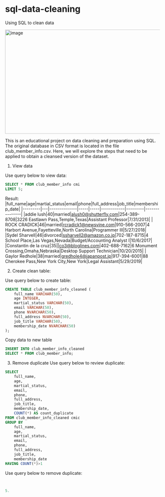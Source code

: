 # sql-data-cleaning
Using SQL to clean data

<img width="512" height="338" alt="image" src="https://github.com/user-attachments/assets/95c927fa-c006-4ffa-8574-17313cfc3b7d" />

This is an educational project on data cleaning and preparation using SQL. The original database in CSV format is located in the file club_member_info.csv. Here, we will explore the steps that need to be applied to obtain a cleansed version of the dataset.

1. View data

Use query below to view data:
```sql
SELECT * FROM club_member_info cmi
LIMIT 5;
```
Result:
|full_name|age|martial_status|email|phone|full_address|job_title|membership_date|
|---------|---|--------------|-----|-----|------------|---------|---------------|
|addie lush|40|married|alush0@shutterfly.com|254-389-8708|3226 Eastlawn Pass,Temple,Texas|Assistant Professor|7/31/2013|
|      ROCK CRADICK|46|married|rcradick1@newsvine.com|910-566-2007|4 Harbort Avenue,Fayetteville,North Carolina|Programmer III|5/27/2018|
|Sydel Sharvell|46|divorced|ssharvell2@amazon.co.jp|702-187-8715|4 School Place,Las Vegas,Nevada|Budget/Accounting Analyst I|10/6/2017|
|Constantin de la cruz|35||co3@bloglines.com|402-688-7162|6 Monument Crossing,Omaha,Nebraska|Desktop Support Technician|10/20/2015|
|  Gaylor Redhole|38|married|gredhole4@japanpost.jp|917-394-6001|88 Cherokee Pass,New York City,New York|Legal Assistant|5/29/2019|

2. Create clean table:

Use query below to create table:
```sql
CREATE TABLE club_member_info_cleaned (
	full_name VARCHAR(50),
	age INTEGER,
	martial_status VARCHAR(50),
	email VARCHAR(50),
	phone NVARCHAR(50),
	full_address NVARCHAR(50),
	job_title VARCHAR(50),
	membership_date NVARCHAR(50)
);
```
Copy data to new table
```sql
INSERT INTO club_member_info_cleaned 
SELECT * FROM club_member_info;
```
3. Remove duplicate
Use query below to review duplicate:
```sql
SELECT
	full_name,
	age,
	martial_status,
	email,
	phone,
	full_address,
	job_title,
	membership_date,
	COUNT(*) AS count_duplicate
FROM club_member_info_cleaned cmic
GROUP BY
	full_name,
	age,
	martial_status,
	email,
	phone,
	full_address,
	job_title,
	membership_date
HAVING COUNT(*)>1
```

Use query below to remove duplicate:
```sql


5. 

